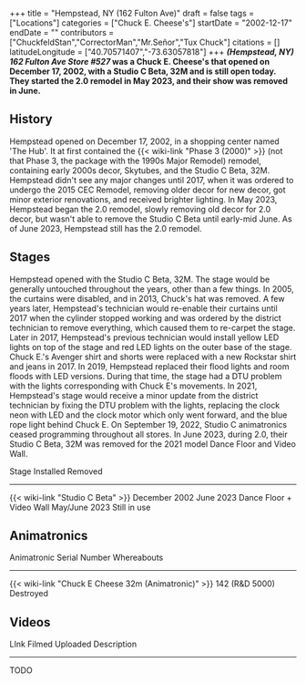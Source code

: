 +++
title = "Hempstead, NY (162 Fulton Ave)"
draft = false
tags = ["Locations"]
categories = ["Chuck E. Cheese's"]
startDate = "2002-12-17"
endDate = ""
contributors = ["ChuckfeldStan","CorrectorMan","Mr.Señor","Tux Chuck"]
citations = []
latitudeLongitude = ["40.70571407","-73.63057818"]
+++
***(Hempstead, NY) 162 Fulton Ave Store #527* was a Chuck E. Cheese's that opened on December 17, 2002, with a Studio C Beta, 32M and is still open today.
They started the 2.0 remodel in May 2023, and their show was removed in June.**

## History

Hempstead opened on December 17, 2002, in a shopping center named 'The Hub'. It at first contained the {{< wiki-link "Phase 3 (2000)" >}} (not that Phase 3, the package with the 1990s Major Remodel) remodel, containing early 2000s decor, Skytubes, and the Studio C Beta, 32M. Hempstead didn't see any major changes until 2017, when it was ordered to undergo the 2015 CEC Remodel, removing older decor for new decor, got minor exterior renovations, and received brighter lighting. In May 2023, Hempstead began the 2.0 remodel, slowly removing old decor for 2.0 decor, but wasn't able to remove the Studio C Beta until early-mid June. As of June 2023, Hempstead still has the 2.0 remodel.

## Stages

Hempstead opened with the Studio C Beta, 32M. The stage would be generally untouched throughout the years, other than a few things. In 2005, the curtains were disabled, and in 2013, Chuck's hat was removed. A few years later, Hempstead's technician would re-enable their curtains until 2017 when the cylinder stopped working and was ordered by the district technician to remove everything, which caused them to re-carpet the stage. Later in 2017, Hempstead's previous technician would install yellow LED lights on top of the stage and red LED lights on the outer base of the stage. Chuck E.'s Avenger shirt and shorts were replaced with a new Rockstar shirt and jeans in 2017. In 2019, Hempstead replaced their flood lights and room floods with LED versions. During that time, the stage had a DTU problem with the lights corresponding with Chuck E's movements. In 2021, Hempstead's stage would receive a minor update from the district technician by fixing the DTU problem with the lights, replacing the clock neon with LED and the clock motor which only went forward, and the blue rope light behind Chuck E. On September 19, 2022, Studio C animatronics ceased programming throughout all stores. In June 2023, during 2.0, their Studio C Beta, 32M was removed for the 2021 model Dance Floor and Video Wall.

  Stage                                   Installed       Removed
  --------------------------------------- --------------- --------------
  {{< wiki-link "Studio C Beta" >}}   December 2002   June 2023
  Dance Floor + Video Wall                May/June 2023   Still in use

## Animatronics

  Animatronic                                                Serial Number    Whereabouts
  ---------------------------------------------------------- ---------------- -------------
  {{< wiki-link "Chuck E Cheese 32m (Animatronic)" >}}   142 (R&D 5000)   Destroyed

## Videos

  LInk   Filmed   Uploaded   Description
  ------ -------- ---------- -------------
                             
                             
                             

TODO
